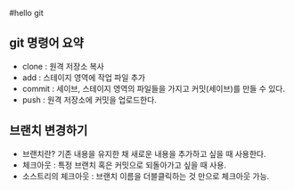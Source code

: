 #hello git

## git 명령어 요약

 - clone : 원격 저장소 복사
 - add : 스테이지 영역에 작업 파일 추가
 - commit : 세이브, 스테이지 영역의 파일들을 가지고 커밋(세이브)를 만들 수 있다.
 - push : 원격 저장소에 커밋을 업로드한다.

## 브랜치 변경하기

 - 브랜치란? 기존 내용을 유지한 채 새로운 내용을 추가하고 싶을 때 사용한다.
 - 체크아웃 : 특정 브랜치 혹은 커밋으로 되돌아가고 싶을 때 사용.
 - 소스트리의 체크아웃 : 브랜치 이름을 더블클릭하는 것 만으로 체크아웃 가능.